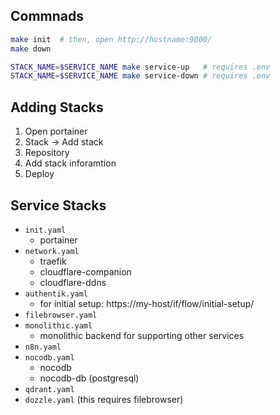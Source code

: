 ## Commnads
```bash
make init  # then, open http://hostname:9000/
make down

STACK_NAME=$SERVICE_NAME make service-up   # requires .env
STACK_NAME=$SERVICE_NAME make service-down # requires .env
```

## Adding Stacks
1. Open portainer
2. Stack -> Add stack
3. Repository
4. Add stack inforamtion
5. Deploy

## Service Stacks
- `init.yaml`
    - portainer
- `network.yaml`
    - traefik
    - cloudflare-companion
    - cloudflare-ddns
- `authentik.yaml`
    - for initial setup: https://my-host/if/flow/initial-setup/
- `filebrowser.yaml`
- `monolithic.yaml`
    - monolithic backend for supporting other services
- `n8n.yaml`
- `nocodb.yaml`
    - nocodb
    - nocodb-db (postgresql)
- `qdrant.yaml`
- `dozzle.yaml` (this requires filebrowser)
